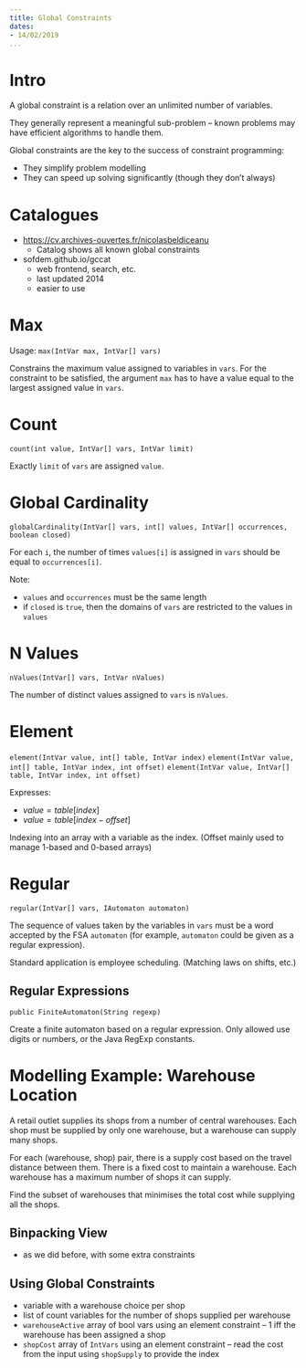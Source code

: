 ```yaml
---
title: Global Constraints
dates:
- 14/02/2019
...
```


# Intro

A global constraint is a relation over an unlimited number of variables.

They generally represent a meaningful sub-problem – known problems may have efficient algorithms to handle them.

Global constraints are the key to the success of constraint programming:

- They simplify problem modelling
- They can speed up solving significantly (though they don’t always)

# Catalogues

- https://cv.archives-ouvertes.fr/nicolasbeldiceanu
  - Catalog shows all known global constraints
- sofdem.github.io/gccat
  - web frontend, search, etc.
  - last updated 2014
  - easier to use

# Max

Usage: `max(IntVar max, IntVar[] vars)`

Constrains the maximum value assigned to variables in `vars`. For the constraint to be satisfied, the argument `max` has to have a value equal to the largest assigned value in `vars`.

# Count

`count(int value, IntVar[] vars, IntVar limit)`

Exactly `limit` of `vars` are assigned `value`.

# Global Cardinality

`globalCardinality(IntVar[] vars, int[] values, IntVar[] occurrences, boolean closed)`

For each `i`, the number of times `values[i]` is assigned in `vars` should be equal to `occurrences[i]`.

Note:

- `values` and `occurrences` must be the same length
- if `closed` is `true`, then the domains of `vars` are restricted to the values in `values`

# N Values

`nValues(IntVar[] vars, IntVar nValues)`

The number of distinct values assigned to `vars` is `nValues`.

# Element

`element(IntVar value, int[] table, IntVar index)`
`element(IntVar value, int[] table, IntVar index, int offset)`
`element(IntVar value, IntVar[] table, IntVar index, int offset)`

Expresses:

- $value = table[index]$
- $value = table[index - offset]$

Indexing into an array with a variable as the index. (Offset mainly used to manage 1-based and 0-based arrays)

# Regular

`regular(IntVar[] vars, IAutomaton automaton)`

The sequence of values taken by the variables in `vars` must be a word accepted by the FSA `automaton` (for example, `automaton` could be given as a regular expression).

Standard application is employee scheduling. (Matching laws on shifts, etc.)

## Regular Expressions

`public FiniteAutomaton(String regexp)`

Create a finite automaton based on a regular expression. Only allowed use digits or numbers, or the Java RegExp constants.

# Modelling Example: Warehouse Location

A retail outlet supplies its shops from a number of central warehouses. Each shop must be supplied by only one warehouse, but a warehouse can supply many shops.

For each (warehouse, shop) pair, there is a supply cost based on the travel distance between them. There is a fixed cost to maintain a warehouse. Each warehouse has a maximum number of shops it can supply.

Find the subset of warehouses that minimises the total cost while supplying all the shops.

## Binpacking View

- as we did before, with some extra constraints

## Using Global Constraints

- variable with a warehouse choice per shop
- list of count variables for the number of shops supplied per warehouse
- `warehouseActive` array of bool vars using an element constraint – 1 iff the warehouse has been assigned a shop
- `shopCost` array of `IntVars` using an element constraint – read the cost from the input using `shopSupply` to provide the index
